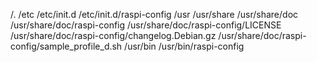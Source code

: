 /.
/etc
/etc/init.d
/etc/init.d/raspi-config
/usr
/usr/share
/usr/share/doc
/usr/share/doc/raspi-config
/usr/share/doc/raspi-config/LICENSE
/usr/share/doc/raspi-config/changelog.Debian.gz
/usr/share/doc/raspi-config/sample_profile_d.sh
/usr/bin
/usr/bin/raspi-config
